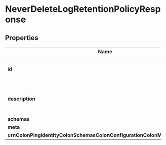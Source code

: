 

# NeverDeleteLogRetentionPolicyResponse


## Properties

| Name | Type | Description | Notes |
|------------ | ------------- | ------------- | -------------|
|**id** | **String** | Name of the Log Retention Policy |  |
|**description** | **String** | A description for this Log Retention Policy |  [optional] |
|**schemas** | **List&lt;EnumneverDeleteLogRetentionPolicySchemaUrn&gt;** |  |  |
|**meta** | [**MetaMeta**](MetaMeta.md) |  |  [optional] |
|**urnColonPingidentityColonSchemasColonConfigurationColonMessagesColon20** | [**MetaUrnPingidentitySchemasConfigurationMessages20**](MetaUrnPingidentitySchemasConfigurationMessages20.md) |  |  [optional] |




